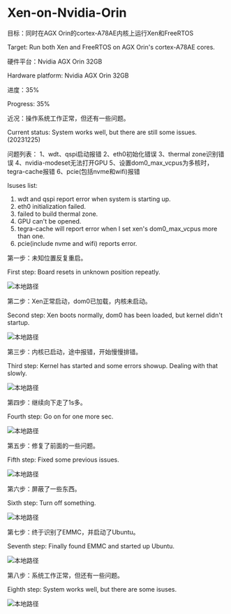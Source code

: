 # Xen-on-Nvidia-Orin

 目标：同时在AGX Orin的cortex-A78AE内核上运行Xen和FreeRTOS
 
 Target: Run both Xen and FreeRTOS on AGX Orin's cortex-A78AE cores.

 硬件平台：Nvidia AGX Orin 32GB
 
 Hardware platform: Nvidia AGX Orin 32GB

 进度：35%
 
 Progress: 35%

 近况：操作系统工作正常，但还有一些问题。

 Current status: System works well, but there are still some issues. (20231225)

 问题列表：
 1、wdt、qspi启动报错
 2、eth0初始化错误
 3、thermal zone识别错误
 4、nvidia-modeset无法打开GPU
 5、设置dom0_max_vcpus为多核时，tegra-cache报错
 6、pcie(包括nvme和wifi)报错

 Isuses list:
 1. wdt and qspi report error when system is starting up.
 2. eth0 initialization failed.
 3. failed to build thermal zone.
 4. GPU can't be opened.
 5. tegra-cache will report error when I set xen's dom0_max_vcpus more than one. 
 6. pcie(include nvme and wifi) reports error.

第一步：未知位置反复重启。

First step: Board resets in unknown position repeatly. 

![本地路径](./pic/1.png) 

第二步：Xen正常启动，dom0已加载，内核未启动。

Second step: Xen boots normally, dom0 has been loaded, but kernel didn't startup. 

![本地路径](./pic/2.png) 

第三步：内核已启动，途中报错，开始慢慢排错。

Third step: Kernel has started and some errors showup. Dealing with that slowly.
 
![本地路径](./pic/3.png) 

第四步：继续向下走了1s多。

Fourth step: Go on for one more sec.

![本地路径](./pic/4.png) 

第五步：修复了前面的一些问题。

Fifth step: Fixed some previous issues. 

![本地路径](./pic/5.png) 

第六步：屏蔽了一些东西。

Sixth step: Turn off something.

![本地路径](./pic/6.png) 

第七步：终于识别了EMMC，并启动了Ubuntu。

Seventh step: Finally found EMMC and started up Ubuntu.

![本地路径](./pic/7.png) 

第八步：系统工作正常，但还有一些问题。

Eighth step: System works well, but there are some isuses.

![本地路径](./pic/8.png) 